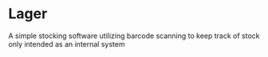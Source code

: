 # Lager
A simple stocking software utilizing barcode scanning to keep track of stock only intended as an internal system
